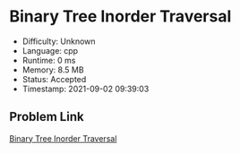 # Binary Tree Inorder Traversal

- Difficulty: Unknown
- Language: cpp
- Runtime: 0 ms
- Memory: 8.5 MB
- Status: Accepted
- Timestamp: 2021-09-02 09:39:03

## Problem Link
[Binary Tree Inorder Traversal](https://leetcode.com/problems/binary-tree-inorder-traversal)

